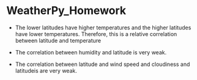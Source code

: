 # WeatherPy_Homework

- The lower latitudes have higher temperatures and the higher latitudes have lower temperatures. Therefore, this is a relative correlation between latitude and temperature

- The correlation between humidity and latitude is very weak.
- The correlation between latitude and wind speed and cloudiness and latitudeis are very weak.
